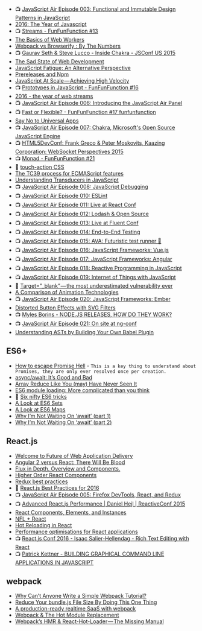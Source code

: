

- :tv: [JavaScript Air Episode 003: Functional and Immutable Design Patterns in JavaScript](https://youtu.be/82M9fKe7hiw)
- [2016: The Year of Javascript](https://medium.com/@Connorelsea/2016-year-of-javascript-d9ac47905b70#.iqby52asi)
- :tv: [Streams - FunFunFunction #13](https://youtu.be/UD2dZw9iHCc)
- [The Basics of Web Workers](http://www.html5rocks.com/en/tutorials/workers/basics/)
- [Webpack vs Browserify : By The Numbers](https://medium.com/@dmikeyanderson/webpack-vs-browserify-by-the-numbers-c5472ba305c#.s45fdpadm)
- :tv: [Gaurav Seth & Steve Lucco - Inside Chakra - JSConf US 2015](https://youtu.be/en1VCmbI7Fc)
- [The Sad State of Web Development](https://medium.com/@wob/the-sad-state-of-web-development-1603a861d29f#.gr2c326u8)
- [JavaScript Fatigue: An Alternative Perspective](https://medium.com/@joshburgess/javascript-fatigue-an-alternative-perspective-b6ae411e89ac#.uxp2ppbj2)
- [Prereleases and Npm](https://medium.com/@mbostock/prereleases-and-npm-e778fc5e2420#.old6lpe5j)
- [JavaScript At Scale — Achieving High Velocity](https://labs.mlssoccer.com/javascript-at-scale-achieving-high-velocity-160c7d78af03#.snwf5hkj3)
- :tv: [Prototypes in JavaScript - FunFunFunction #16](https://youtu.be/riDVvXZ_Kb4)
- [2016 - the year of web streams](https://jakearchibald.com/2016/streams-ftw/)
- :tv: [JavaScript Air Episode 006: Introducing the JavaScript Air Panel](https://youtu.be/gxI5m_raAWg)
- :tv: [Fast or Flexible? - FunFunFunction #17 funfunfunction](https://youtu.be/R39zdSLd8ic)
- [Say No to Universal Apps](https://voice.kadira.io/say-no-to-isomorphic-apps-b7b7c419c634#.buir5zlph)
- :tv: [JavaScript Air Episode 007: Chakra, Microsoft's Open Source JavaScript Engine](https://youtu.be/0WdFvLSEX8c)
- :tv: [HTML5DevConf: Frank Greco & Peter Moskovits, Kaazing Corporation: WebSocket Perspectives 2015](https://youtu.be/DFQlw85mig4)
- :tv: [Monad - FunFunFunction #21](https://youtu.be/9QveBbn7t_c)
- :notebook: [touch-action CSS](https://gist.github.com/gajus/bbf06ea2e37047b01e70)
- [The TC39 process for ECMAScript features](http://www.2ality.com/2015/11/tc39-process.html)
- [Understanding Transducers in JavaScript](https://medium.com/@roman01la/understanding-transducers-in-javascript-3500d3bd9624#.k1gusudxv)
- :tv: [JavaScript Air Episode 008: JavaScript Debugging](https://youtu.be/qlV-eNI5OsA)
- :tv: [JavaScript Air Episode 010: ESLint](https://youtu.be/sEXow0FPE3Q)
- :tv: [JavaScript Air Episode 011: Live at React Conf](https://youtu.be/rgoyT95ce2U)
- :tv: [JavaScript Air Episode 012: Lodash & Open Source](https://youtu.be/pqZGVV35BPU)
- :tv: [JavaScript Air Episode 013: Live at Fluent Conf](https://youtu.be/R0eIlOvo5Js)
- :tv: [JavaScript Air Episode 014: End-to-End Testing](https://youtu.be/yoPIsrhaNGU)
- :tv: [JavaScript Air Episode 015: AVA: Futuristic test runner 🚀](https://youtu.be/YRvrPkXBwdo)
- :tv: [JavaScript Air Episode 016: JavaScript Frameworks: Vue.js](https://youtu.be/i3ET71ZCW_E)
- :tv: [JavaScript Air Episode 017: JavaScript Frameworks: Angular](https://youtu.be/naDNy5VBQuA)
- :tv: [JavaScript Air Episode 018: Reactive Programming in JavaScript](https://youtu.be/RFvwLifhxDg)
- :tv: [JavaScript Air Episode 019: Internet of Things with JavaScript](https://youtu.be/oUBbfYUzaAI)
- :notebook: [Target=”_blank” — the most underestimated vulnerability ever](https://medium.com/@jitbit/target-blank-the-most-underestimated-vulnerability-ever-96e328301f4c#.usk7khpmn)
- [A Comparison of Animation Technologies](https://css-tricks.com/comparison-animation-technologies/)
- :tv: [JavaScript Air Episode 020: JavaScript Frameworks: Ember
](https://youtu.be/sU1Zo2evbkU)
- [Distorted Button Effects with SVG Filters](http://tympanus.net/codrops/2016/05/11/distorted-button-effects-with-svg-filters/)
- :tv: [Myles Borins - NODE.JS RELEASES, HOW DO THEY WORK?](https://youtu.be/5un1I2qkojg)
- :tv: [JavaScript Air Episode 021: On site at ng-conf](https://youtu.be/Q9aL9kmdmIE)
- [Understanding ASTs by Building Your Own Babel Plugin](https://www.sitepoint.com/understanding-asts-building-babel-plugin/)

## ES6+
- [How to escape Promise Hell](https://medium.com/@pyrolistical/how-to-get-out-of-promise-hell-8c20e0ab0513#.mi0yt7vvz) - `This is a key thing to understand about Promises, they are only ever resolved once per creation.`
- [async/await: It’s Good and Bad](https://medium.com/@benlesh/async-await-it-s-good-and-bad-15cf121ade40#.ulk0vv9ox)
- [Array Reduce Like You (may) Have Never Seen It](http://www.uilab.io/posts/array-reduce-like-you-may-have-never-seen-it?utm_campaign=Front%2BEnd%2BNewsletter&utm_medium=email&utm_source=Front_End_Newsletter_7)
- [ES6 module loading: More complicated than you think](https://www.nczonline.net/blog/2016/04/es6-module-loading-more-complicated-than-you-think/)
- :notebook: [Six nifty ES6 tricks](http://www.2ality.com/2016/05/six-nifty-es6-tricks.html)
- [A Look at ES6 Sets](http://www.barbarianmeetscoding.com/blog/2016/05/12/a-look-at-es6-sets/)
- [A Look at ES6 Maps](http://www.barbarianmeetscoding.com/blog/2016/04/27/a-look-at-es6-maps/)
- [Why I’m Not Waiting On ‘await’ (part 1)](https://blog.getify.com/not-awaiting-1/)
- [Why I’m Not Waiting On ‘await’ (part 2)](https://blog.getify.com/not-awaiting-2/)

## React.js
- [Welcome to Future of Web Application Delivery](https://medium.com/@ryanflorence/welcome-to-future-of-web-application-delivery-9750b7564d9f#.k1uu0mpuo)
- [Angular 2 versus React: There Will Be Blood](https://medium.freecodecamp.com/angular-2-versus-react-there-will-be-blood-66595faafd51#.ybrh3frlf)
- [Flux in Depth. Overview and Components.](http://blog.mgechev.com/2015/05/15/flux-in-depth-overview-components/)
- [Higher Order React Components](http://natpryce.com/articles/000814.html)
- [Redux best practices](https://medium.com/lexical-labs-engineering/redux-best-practices-64d59775802e#.bikdwbdha)
- :notebook: [React.js Best Practices for 2016](https://blog.risingstack.com/react-js-best-practices-for-2016/)
- :tv: [JavaScript Air Episode 005: Firefox DevTools, React, and Redux](https://youtu.be/wseL3Vl-Hh4)
- :tv: [Advanced React.js Performance | Daniel Hejl | ReactiveConf 2015](https://youtu.be/GXzbbkiJZsY)
- [React Components, Elements, and Instances](https://medium.com/@dan_abramov/react-components-elements-and-instances-90800811f8ca#.88kuvuz66)
- [NFL + React](https://medium.com/nfl-engineers/nfl-react-84e9cd11d384#.ukri1y4zg)
- [Hot Reloading in React](https://medium.com/@dan_abramov/hot-reloading-in-react-1140438583bf#.xnfff7b33)
- [Performance optimisations for React applications](https://medium.com/@alexandereardon/performance-optimisations-for-react-applications-b453c597b191#.ut4zf4er3)
- :tv: [React.js Conf 2016 - Isaac Salier-Hellendag - Rich Text Editing with React](https://youtu.be/feUYwoLhE_4)
- :tv: [Patrick Kettner - BUILDING GRAPHICAL COMMAND LINE APPLICATIONS IN JAVASCRIPT](https://youtu.be/yUpmf8ZD5UQ)

## webpack
- [Why Can’t Anyone Write a Simple Webpack Tutorial?](https://medium.com/@dtothefp/why-can-t-anyone-write-a-simple-webpack-tutorial-d0b075db35ed#.z57dia63q)
- [Reduce Your bundle.js File Size By Doing This One Thing](https://lacke.mn/reduce-your-bundle-js-file-size/)
- [A production-ready realtime SaaS with webpack](https://medium.com/@matt.krick/a-production-ready-realtime-saas-with-webpack-7b11ba2fa5b0#.ece52uvp4)
- [Webpack & The Hot Module Replacement](https://medium.com/@rajaraodv/webpack-hot-module-replacement-hmr-e756a726a07#.h1sm7u8pc)
- [Webpack’s HMR & React-Hot-Loader — The Missing Manual](https://medium.com/@rajaraodv/webpacks-hmr-react-hot-loader-the-missing-manual-232336dc0d96#.vhn47u6rb)
